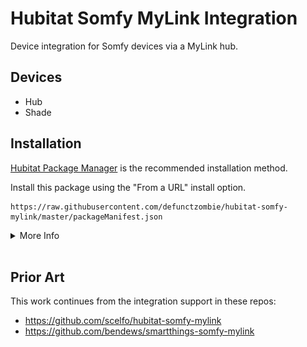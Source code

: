 # Hubitat Somfy MyLink Integration

Device integration for Somfy devices via a MyLink hub.

## Devices

* Hub
* Shade

## Installation

[Hubitat Package Manager](https://github.com/dcmeglio/hubitat-packagemanager) is the recommended installation method.

Install this package using the "From a URL" install option.

```
https://raw.githubusercontent.com/defunctzombie/hubitat-somfy-mylink/master/packageManifest.json
```

<details><Summary>More Info</Summary>

1. Navigate to the Hubitat Package Manager App.

1. Click on "Install"
1. Click on "From a URL"
![From A URL](docs/FromAUrl.png)
1. On the next screen, enter the following url:
![Enter Url](docs/EnterUrl.png)
`
https://raw.githubusercontent.com/defunctzombie/hubitat-somfy-mylink/master/packageManifest.json
`
1. Click `next`

</details>
<br />

## Prior Art

This work continues from the integration support in these repos:

* https://github.com/scelfo/hubitat-somfy-mylink
* https://github.com/bendews/smartthings-somfy-mylink
